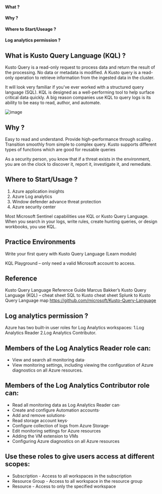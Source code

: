 #### What ?
#### Why ?
#### Where to Start/Useage ?
#### Log analytics permission ?

## What is Kusto Query Language (KQL) ?
Kusto Query is a read-only request to process data and return the result of the processing. No data or metadata is modified.
A Kusto query is a read-only operation to retrieve information from the ingested data in the cluster.
 
It will look very familiar if you've ever worked with a structured query language (SQL). KQL is designed as a well-performing tool to help surface critical data quickly. A big reason companies use KQL to query logs is its ability to be easy to read, author, and automate.

![image](https://github.com/RakeshPrasad21/Kido-Learning/assets/89901373/9fa4e80c-48b4-4685-b2cf-332c15a19e44)



## Why ? 
Easy to read and understand.
Provide high-performance through scaling .
Transition smoothly from simple to complex query.
Kusto supports different types of functions which are good for reusable queries
 
As a security person, you know that if a threat exists in the environment, you are on the clock to discover it, report it, investigate it, and remediate.

## Where to Start/Usage ? 
1.	Azure application insights
2.	Azure Log analytics
3.	Window defender advance threat protection
4.	Azure security center
 
Most Microsoft Sentinel capabilities use KQL or Kusto Query Language. When you search in your logs, write rules, create hunting queries, or design workbooks, you use KQL. 
## Practice Environments
Write your first query with Kusto Query Language (Learn module)
 
KQL Playground – only need a valid Microsoft account to access.
 
## Reference
Kusto Query Language Reference Guide 
Marcus Bakker’s Kusto Query Language (KQL) – cheat sheet 
SQL to Kusto cheat sheet 
Splunk to Kusto Query Language map 
https://github.com/microsoft/Kusto-Query-Language

## Log analytics permission ? 
Azure has two built-in user roles for Log Analytics workspaces: 
1.Log Analytics Reader 
2.Log Analytics Contributor. 
 
## Members of the Log Analytics Reader role can: 
-	View and search all monitoring data· 
-	View monitoring settings, including viewing the configuration of Azure diagnostics on all Azure resources.
 
 
## Members of the Log Analytics Contributor role can: 
-	Read all monitoring data as Log Analytics Reader can· 
-	Create and configure Automation accounts· 
-	Add and remove solutions· 
-	Read storage account keys· 
-	Configure collection of logs from Azure Storage· 
-	Edit monitoring settings for Azure resources
-	Adding the VM extension to VMs
-	Configuring Azure diagnostics on all Azure resources
 
## Use these roles to give users access at different scopes:
-	Subscription - Access to all workspaces in the subscription
-	Resource Group - Access to all workspace in the resource group
-	Resource - Access to only the specified workspace




